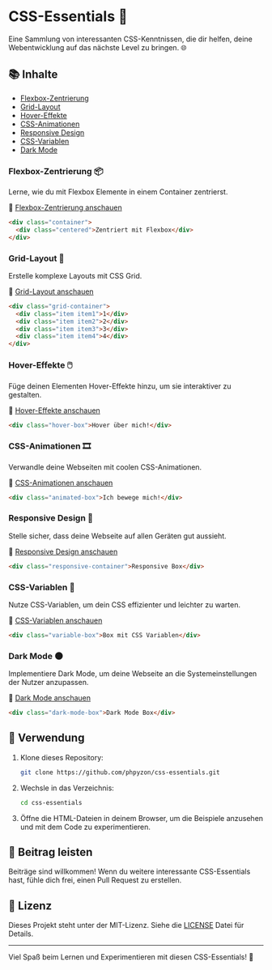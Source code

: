 # CSS-Essentials 🎨

Eine Sammlung von interessanten CSS-Kenntnissen, die dir helfen, deine Webentwicklung auf das nächste Level zu bringen. 🌐

## 📚 Inhalte

- [Flexbox-Zentrierung](#flexbox-zentrierung-📦)
- [Grid-Layout](#grid-layout-🔲)
- [Hover-Effekte](#hover-effekte-🖱️)
- [CSS-Animationen](#css-animationen-🎞️)
- [Responsive Design](#responsive-design-📱)
- [CSS-Variablen](#css-variablen-🔧)
- [Dark Mode](#dark-mode-🌑)

### Flexbox-Zentrierung 📦

Lerne, wie du mit Flexbox Elemente in einem Container zentrierst.

🔗 [Flexbox-Zentrierung anschauen](./flexbox-centering.html)

```html
<div class="container">
  <div class="centered">Zentriert mit Flexbox</div>
</div>
```

### Grid-Layout 🔲

Erstelle komplexe Layouts mit CSS Grid.

🔗 [Grid-Layout anschauen](./grid-layout.html)

```html
<div class="grid-container">
  <div class="item item1">1</div>
  <div class="item item2">2</div>
  <div class="item item3">3</div>
  <div class="item item4">4</div>
</div>
```

### Hover-Effekte 🖱️

Füge deinen Elementen Hover-Effekte hinzu, um sie interaktiver zu gestalten.

🔗 [Hover-Effekte anschauen](./hover-effects.html)

```html
<div class="hover-box">Hover über mich!</div>
```

### CSS-Animationen 🎞️

Verwandle deine Webseiten mit coolen CSS-Animationen.

🔗 [CSS-Animationen anschauen](./css-animations.html)

```html
<div class="animated-box">Ich bewege mich!</div>
```

### Responsive Design 📱

Stelle sicher, dass deine Webseite auf allen Geräten gut aussieht.

🔗 [Responsive Design anschauen](./responsive-design.html)

```html
<div class="responsive-container">Responsive Box</div>
```

### CSS-Variablen 🔧

Nutze CSS-Variablen, um dein CSS effizienter und leichter zu warten.

🔗 [CSS-Variablen anschauen](./css-variables.html)

```html
<div class="variable-box">Box mit CSS Variablen</div>
```

### Dark Mode 🌑

Implementiere Dark Mode, um deine Webseite an die Systemeinstellungen der Nutzer anzupassen.

🔗 [Dark Mode anschauen](./dark-mode.html)

```html
<div class="dark-mode-box">Dark Mode Box</div>
```

## 🚀 Verwendung

1. Klone dieses Repository:

   ```bash
   git clone https://github.com/phpyzon/css-essentials.git
   ```

2. Wechsle in das Verzeichnis:

   ```bash
   cd css-essentials
   ```

3. Öffne die HTML-Dateien in deinem Browser, um die Beispiele anzusehen und mit dem Code zu experimentieren.

## 🤝 Beitrag leisten

Beiträge sind willkommen! Wenn du weitere interessante CSS-Essentials hast, fühle dich frei, einen Pull Request zu erstellen.

## 📄 Lizenz

Dieses Projekt steht unter der MIT-Lizenz. Siehe die [LICENSE](./LICENSE) Datei für Details.

---

Viel Spaß beim Lernen und Experimentieren mit diesen CSS-Essentials! 🎉
